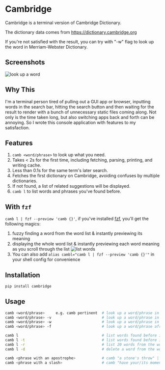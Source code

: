 # Cambridge

Cambridge is a terminal version of Cambridge Dictionary.

The dictionary data comes from https://dictionary.cambridge.org

If you're not satisfied with the result, you can try with "-w" flag to look up the word in Merriam-Webster Dictionary.

## Screenshots
![look up a word](/screenshots/word.png)

## Why This
I'm a terminal person tired of pulling out a GUI app or browser, inputting words in the search bar, hitting the search button and then waiting for the result to render with a bunch of unnecessary static files coming along. Not only is the time taken long, but also switching apps back and forth can be annoying. So I wrote this console application with features to my satisfaction.

## Features 
1. `camb <word/phrase>` to look up what you need. 
2. Takes < 2s for the first time, including fetching, parsing, printing, and writing cache. 
3. Less than 0.1s for the same term's later search. 
4. Fetches the first dictionary on Cambridge, avoiding confuses by multiple dictionaries.
5. If not found, a list of related suggestions will be displayed.
6. `camb l` to list words and phrases you've found before. 

## With `fzf`
`camb l | fzf --preview 'camb {}'`, if you've installed [fzf](https://github.com/junegunn/fzf), you'll get the following magics: 
1. fuzzy finding a word from the word list & instantly previewing its meaning 
2. displaying the whole word list & instantly previewing each word meaning as you scroll through the list
![list words](/screenshots/fzf.png)
3. You can also add `alias cambl="camb l | fzf --preview 'camb {}'"` in your shell config for convenience

## Installation
```python
pip install cambridge
```

## Usage
```bash
camb <word/phrase>     e.g. camb pertinent  # look up a word/phrase in Cambridge Dictionary
camb <word/phrase> -v                       # look up a word/phrase in verbose/debug mode
camb <word/phrase> -w                       # look up a word/phrase in Merriam-Webster Dictionary
camb <word/phrase> -f                       # look up a word/phrase afresh without using cache

camb l                                      # list words found before in alphabetical order
camb l -t                                   # list words found before in reverse chronological order
camb l -r                                   # list 20 words from the word list randomly 
camb l -d                                   # delete a word from the word list

camb <phrase with an apostrophe>            # camb "a stone's throw" | camb a stone\'s throw
camb <phrase with a slash>                  # camb "have your/its moments" | camb have your\/its moments
```
